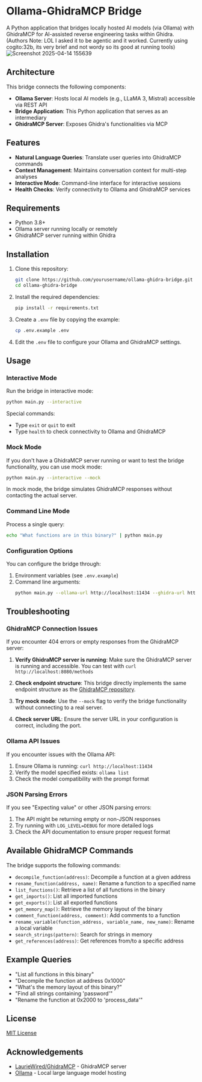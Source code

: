 # Ollama-GhidraMCP Bridge

A Python application that bridges locally hosted AI models (via Ollama) with GhidraMCP for AI-assisted reverse engineering tasks within Ghidra.
(Authors Note: LOL I asked it to be agentic and it worked. Currently using cogito:32b, its very brief and not wordy so its good at running tools)
![Screenshot 2025-04-14 155639](https://github.com/user-attachments/assets/f8fb0fb1-6a9c-4097-8e3e-00d87d2d96f4)


## Architecture

This bridge connects the following components:

- **Ollama Server**: Hosts local AI models (e.g., LLaMA 3, Mistral) accessible via REST API
- **Bridge Application**: This Python application that serves as an intermediary
- **GhidraMCP Server**: Exposes Ghidra's functionalities via MCP

## Features

- **Natural Language Queries**: Translate user queries into GhidraMCP commands
- **Context Management**: Maintains conversation context for multi-step analyses
- **Interactive Mode**: Command-line interface for interactive sessions
- **Health Checks**: Verify connectivity to Ollama and GhidraMCP services

## Requirements

- Python 3.8+
- Ollama server running locally or remotely
- GhidraMCP server running within Ghidra

## Installation

1. Clone this repository:
   ```bash
   git clone https://github.com/yourusername/ollama-ghidra-bridge.git
   cd ollama-ghidra-bridge
   ```

2. Install the required dependencies:
   ```bash
   pip install -r requirements.txt
   ```

3. Create a `.env` file by copying the example:
   ```bash
   cp .env.example .env
   ```

4. Edit the `.env` file to configure your Ollama and GhidraMCP settings.

## Usage

### Interactive Mode

Run the bridge in interactive mode:

```bash
python main.py --interactive
```

Special commands:
- Type `exit` or `quit` to exit
- Type `health` to check connectivity to Ollama and GhidraMCP

### Mock Mode

If you don't have a GhidraMCP server running or want to test the bridge functionality, you can use mock mode:

```bash
python main.py --interactive --mock
```

In mock mode, the bridge simulates GhidraMCP responses without contacting the actual server.

### Command Line Mode

Process a single query:

```bash
echo "What functions are in this binary?" | python main.py
```

### Configuration Options

You can configure the bridge through:

1. Environment variables (see `.env.example`)
2. Command line arguments:
   ```bash
   python main.py --ollama-url http://localhost:11434 --ghidra-url http://localhost:8080 --model llama3 --interactive
   ```

## Troubleshooting

### GhidraMCP Connection Issues

If you encounter 404 errors or empty responses from the GhidraMCP server:

1. **Verify GhidraMCP server is running**: Make sure the GhidraMCP server is running and accessible. You can test with `curl http://localhost:8080/methods`

2. **Check endpoint structure**: This bridge directly implements the same endpoint structure as the [GhidraMCP repository](https://github.com/LaurieWired/GhidraMCP/blob/main/bridge_mcp_ghidra.py).

3. **Try mock mode**: Use the `--mock` flag to verify the bridge functionality without connecting to a real server.

4. **Check server URL**: Ensure the server URL in your configuration is correct, including the port.

### Ollama API Issues

If you encounter issues with the Ollama API:

1. Ensure Ollama is running: `curl http://localhost:11434`
2. Verify the model specified exists: `ollama list`
3. Check the model compatibility with the prompt format

### JSON Parsing Errors

If you see "Expecting value" or other JSON parsing errors:

1. The API might be returning empty or non-JSON responses
2. Try running with `LOG_LEVEL=DEBUG` for more detailed logs
3. Check the API documentation to ensure proper request format

## Available GhidraMCP Commands

The bridge supports the following commands:

- `decompile_function(address)`: Decompile a function at a given address
- `rename_function(address, name)`: Rename a function to a specified name
- `list_functions()`: Retrieve a list of all functions in the binary
- `get_imports()`: List all imported functions
- `get_exports()`: List all exported functions
- `get_memory_map()`: Retrieve the memory layout of the binary
- `comment_function(address, comment)`: Add comments to a function
- `rename_variable(function_address, variable_name, new_name)`: Rename a local variable
- `search_strings(pattern)`: Search for strings in memory
- `get_references(address)`: Get references from/to a specific address

## Example Queries

- "List all functions in this binary"
- "Decompile the function at address 0x1000"
- "What's the memory layout of this binary?"
- "Find all strings containing 'password'"
- "Rename the function at 0x2000 to 'process_data'"

## License

[MIT License](LICENSE)

## Acknowledgements

- [LaurieWired/GhidraMCP](https://github.com/LaurieWired/GhidraMCP) - GhidraMCP server
- [Ollama](https://ollama.ai/) - Local large language model hosting 
